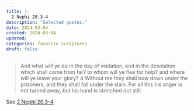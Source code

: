 ```yaml
---
title: |-
  2 Nephi 20.3–4
description: "Selected quotes."
date: 2024-03-04
created: 2024-03-04
updated: 
categories: favorite scriptures
draft: false
---
```


> And what will ye do in the day of visitation, and in the desolation which shall come from far? to whom will ye flee for help? and where will ye leave your glory?  4 Without me they shall bow down under the prisoners, and they shall fall under the slain. For all this his anger is not turned away, but his hand is stretched out still.

See [2 Nephi 20.3–4](https://www.churchofjesuschrist.org/study/scriptures/bofm/2-ne/20?id=p3-p4&lang=eng#p3)